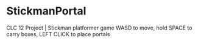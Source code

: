 # StickmanPortal
CLC 12 Project | Stickman platformer game 
WASD to move, hold SPACE to carry boxes, LEFT CLICK to place portals
